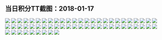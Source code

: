 ## 当日积分TT截图：2018-01-17
![](../../data/2018-01/2018-01-17/005_3.1/691971976886987470.jpg)
![](../../data/2018-01/2018-01-17/005_3.1/844937848771053731.jpg)
![](../../data/2018-01/2018-01-17/005_3.1/390476020030583556.jpg)
![](../../data/2018-01/2018-01-17/005_3.1/566076528142256430.jpg)
![](../../data/2018-01/2018-01-17/005_3.1/633362283937113843.jpg)
![](../../data/2018-01/2018-01-17/005_3.1/858880853017879850.jpg)
![](../../data/2018-01/2018-01-17/005_3.1/645229597934547761.jpg)
![](../../data/2018-01/2018-01-17/005_3.1/352101704131923968.jpg)
![](../../data/2018-01/2018-01-17/005_3.1/469992286813876237.jpg)
![](../../data/2018-01/2018-01-17/005_3.1/78703484360219437.jpg)
![](../../data/2018-01/2018-01-17/005_3.1/164898476329016368.jpg)
![](../../data/2018-01/2018-01-17/005_3.1/436551247956376555.jpg)
![](../../data/2018-01/2018-01-17/005_3.1/348273680127584370.jpg)
![](../../data/2018-01/2018-01-17/005_3.1/729774451706746468.jpg)
![](../../data/2018-01/2018-01-17/005_3.1/464067580486343618.jpg)
![](../../data/2018-01/2018-01-17/005_3.1/288465382201613977.jpg)
![](../../data/2018-01/2018-01-17/005_3.1/723954607787753707.jpg)
![](../../data/2018-01/2018-01-17/005_3.1/130321323239591416.jpg)
![](../../data/2018-01/2018-01-17/005_3.1/22896458774251628.jpg)
![](../../data/2018-01/2018-01-17/005_3.1/864402574604563992.jpg)
![](../../data/2018-01/2018-01-17/001_1.5/332891749686707816.jpg)
![](../../data/2018-01/2018-01-17/001_1.5/266145587848285437.jpg)
![](../../data/2018-01/2018-01-17/001_1.5/851882234666491429.jpg)
![](../../data/2018-01/2018-01-17/001_1.5/627318696778391459.jpg)
![](../../data/2018-01/2018-01-17/001_1.5/407693786309980893.jpg)
![](../../data/2018-01/2018-01-17/001_1.5/61685026904564876.jpg)
![](../../data/2018-01/2018-01-17/001_1.5/766166878938722247.jpg)
![](../../data/2018-01/2018-01-17/001_1.5/834739153335473358.jpg)
![](../../data/2018-01/2018-01-17/001_1.5/53874167668476981.jpg)
![](../../data/2018-01/2018-01-17/003_1.6/490055976375377830.jpg)
![](../../data/2018-01/2018-01-17/003_1.6/568643624334864955.jpg)
![](../../data/2018-01/2018-01-17/003_1.6/54176450927433010.jpg)
![](../../data/2018-01/2018-01-17/003_1.6/386449780107556449.jpg)
![](../../data/2018-01/2018-01-17/003_1.6/751474010346186890.jpg)
![](../../data/2018-01/2018-01-17/003_1.6/692226098414560080.jpg)
![](../../data/2018-01/2018-01-17/002_1.8/306330841162815004.jpg)
![](../../data/2018-01/2018-01-17/002_1.8/227501120970459497.jpg)
![](../../data/2018-01/2018-01-17/002_1.8/275097747866233109.jpg)
![](../../data/2018-01/2018-01-17/002_1.8/884061000019426445.jpg)
![](../../data/2018-01/2018-01-17/002_1.8/28002264831566488.jpg)
![](../../data/2018-01/2018-01-17/002_1.8/701860550186378985.jpg)
![](../../data/2018-01/2018-01-17/002_1.8/41892027441901609.jpg)
![](../../data/2018-01/2018-01-17/002_1.8/523102784766470736.jpg)
![](../../data/2018-01/2018-01-17/002_1.8/752260481571939946.jpg)
![](../../data/2018-01/2018-01-17/004_2.0/662491526499630460.jpg)
![](../../data/2018-01/2018-01-17/004_2.0/593990361394568510.jpg)
![](../../data/2018-01/2018-01-17/004_2.0/657940894458684817.jpg)
![](../../data/2018-01/2018-01-17/004_2.0/274307219909304169.jpg)
![](../../data/2018-01/2018-01-17/004_2.0/218546904534568018.jpg)
![](../../data/2018-01/2018-01-17/004_2.0/798905684274904750.jpg)
![](../../data/2018-01/2018-01-17/004_2.0/578880316793378018.jpg)
![](../../data/2018-01/2018-01-17/004_2.0/485255887505430327.jpg)
![](../../data/2018-01/2018-01-17/004_2.0/596497286916017002.jpg)
![](../../data/2018-01/2018-01-17/004_2.0/368724364591933935.jpg)
![](../../data/2018-01/2018-01-17/004_2.0/490042523203976650.jpg)
![](../../data/2018-01/2018-01-17/004_2.0/188924845897590318.jpg)
![](../../data/2018-01/2018-01-17/004_2.0/388947027954106857.jpg)
![](../../data/2018-01/2018-01-17/004_2.0/883886177113386432.jpg)
![](../../data/2018-01/2018-01-17/004_2.0/481591170217346887.jpg)
